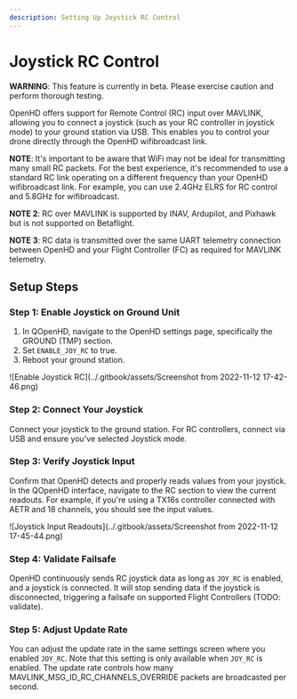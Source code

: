 ```yaml
---
description: Setting Up Joystick RC Control
---
```


# Joystick RC Control

**WARNING**: This feature is currently in beta. Please exercise caution and perform thorough testing.

OpenHD offers support for Remote Control (RC) input over MAVLINK, allowing you to connect a joystick (such as your RC controller in joystick mode) to your ground station via USB. This enables you to control your drone directly through the OpenHD wifibroadcast link.

**NOTE**: It's important to be aware that WiFi may not be ideal for transmitting many small RC packets. For the best experience, it's recommended to use a standard RC link operating on a different frequency than your OpenHD wifibroadcast link. For example, you can use 2.4GHz ELRS for RC control and 5.8GHz for wifibroadcast.

**NOTE 2**: RC over MAVLINK is supported by INAV, Ardupilot, and Pixhawk but is not supported on Betaflight.

**NOTE 3**: RC data is transmitted over the same UART telemetry connection between OpenHD and your Flight Controller (FC) as required for MAVLINK telemetry.

## Setup Steps

### Step 1: Enable Joystick on Ground Unit

1. In QOpenHD, navigate to the OpenHD settings page, specifically the GROUND (TMP) section.
2. Set `ENABLE_JOY_RC` to true.
3. Reboot your ground station.

![Enable Joystick RC](../.gitbook/assets/Screenshot from 2022-11-12 17-42-46.png)

### Step 2: Connect Your Joystick

Connect your joystick to the ground station. For RC controllers, connect via USB and ensure you've selected Joystick mode.

### Step 3: Verify Joystick Input

Confirm that OpenHD detects and properly reads values from your joystick. In the QOpenHD interface, navigate to the RC section to view the current readouts. For example, if you're using a TX16s controller connected with AETR and 18 channels, you should see the input values.

![Joystick Input Readouts](../.gitbook/assets/Screenshot from 2022-11-12 17-45-44.png)

### Step 4: Validate Failsafe

OpenHD continuously sends RC joystick data as long as `JOY_RC` is enabled, and a joystick is connected. It will stop sending data if the joystick is disconnected, triggering a failsafe on supported Flight Controllers (TODO: validate).

### Step 5: Adjust Update Rate

You can adjust the update rate in the same settings screen where you enabled `JOY_RC`. Note that this setting is only available when `JOY_RC` is enabled. The update rate controls how many MAVLINK_MSG_ID_RC_CHANNELS_OVERRIDE packets are broadcasted per second.
